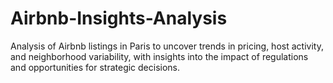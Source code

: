 # Airbnb-Insights-Analysis
Analysis of Airbnb listings in Paris to uncover trends in pricing, host activity, and neighborhood variability, with insights into the impact of regulations and opportunities for strategic decisions.
